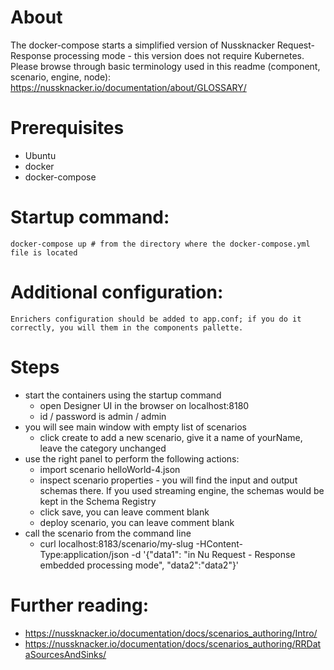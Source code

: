 # About
The docker-compose starts a simplified version of Nussknacker Request-Response processing mode - this version does not require Kubernetes. 
Please browse through basic terminology used in this readme (component, scenario, engine, node): https://nussknacker.io/documentation/about/GLOSSARY/

# Prerequisites
- Ubuntu
- docker
- docker-compose

# Startup command: 
	docker-compose up # from the directory where the docker-compose.yml file is located

# Additional configuration:
	Enrichers configuration should be added to app.conf; if you do it correctly, you will them in the components pallette. 

# Steps

- start the containers using the startup command
    - open Designer UI in the browser on localhost:8180
    - id / password is admin / admin
- you will see main window with empty list of scenarios
    - click create to add a new scenario, give it a name of yourName, leave the category unchanged
- use the right panel to perform the following actions:
    - import scenario helloWorld-4.json
    - inspect scenario properties - you will find the input and output schemas there. If you used streaming engine, the schemas would be kept in the Schema Registry
    - click save, you can leave comment blank
    - deploy scenario, you can leave comment blank
- call the scenario from the command line
    -  curl localhost:8183/scenario/my-slug   -HContent-Type:application/json -d '{"data1": "in Nu Request - Response embedded processing mode", "data2":"data2"}'


# Further reading:
- https://nussknacker.io/documentation/docs/scenarios_authoring/Intro/
- https://nussknacker.io/documentation/docs/scenarios_authoring/RRDataSourcesAndSinks/







